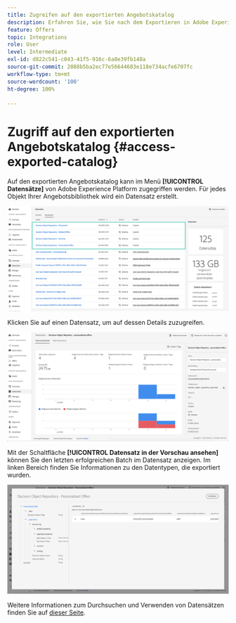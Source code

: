```yaml
---
title: Zugreifen auf den exportierten Angebotskatalog
description: Erfahren Sie, wie Sie nach dem Exportieren in Adobe Experience Platform auf den Angebotskatalog zugreifen können
feature: Offers
topic: Integrations
role: User
level: Intermediate
exl-id: d822c541-c043-41f5-916c-6a8e39fb148a
source-git-commit: 2088b5ba2ec77e56644683e118e734acfe6707fc
workflow-type: tm+mt
source-wordcount: '100'
ht-degree: 100%

---
```


# Zugriff auf den exportierten Angebotskatalog {#access-exported-catalog}

Auf den exportierten Angebotskatalog kann im Menü **[!UICONTROL Datensätze]** von Adobe Experience Platform zugegriffen werden. Für jedes Objekt Ihrer Angebotsbibliothek wird ein Datensatz erstellt.

![](../../assets/datasets-list.png)

Klicken Sie auf einen Datensatz, um auf dessen Details zuzugreifen.

![](../../assets/dataset-activity.png)

Mit der Schaltfläche **[!UICONTROL Datensatz in der Vorschau ansehen]** können Sie den letzten erfolgreichen Batch im Datensatz anzeigen. Im linken Bereich finden Sie Informationen zu den Datentypen, die exportiert wurden.

![](../../assets/dataset-preview.png)

Weitere Informationen zum Durchsuchen und Verwenden von Datensätzen finden Sie auf [dieser Seite](../../start/get-started-datasets.md).
